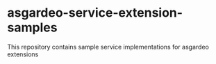 # asgardeo-service-extension-samples
This repository contains sample service implementations for asgardeo extensions

